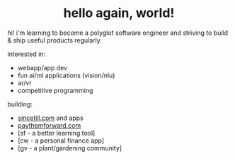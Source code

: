 <h1 align="center">hello again, world!</h1>

hi! i'm learning to become a polyglot software engineer and striving to build & ship useful products regularly.

interested in:

- webapp/app dev
- fun ai/ml applications (vision/nlu)
- ar/vr
- competitive programming

building:

- [sincetill.com](https://sincetill.com) and apps
- [paythemforward.com](https://paythemforward.com)
- [sf - a better learning tool]
- [cw - a personal finance app]
- [gv - a plant/gardening community]
